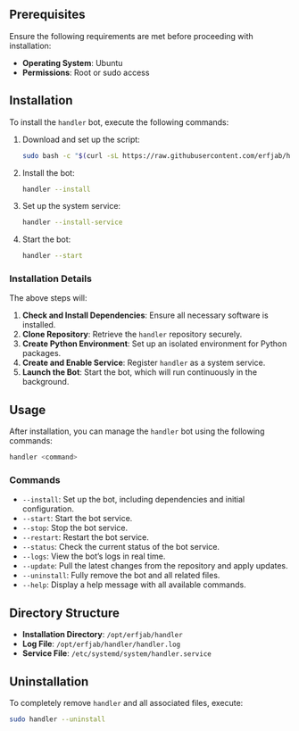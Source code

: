## Prerequisites

Ensure the following requirements are met before proceeding with installation:
- **Operating System**: Ubuntu
- **Permissions**: Root or sudo access

## Installation

To install the `handler` bot, execute the following commands:

1. Download and set up the script:
   ```bash
   sudo bash -c "$(curl -sL https://raw.githubusercontent.com/erfjab/handler/master/install.sh)" @ --install-script
   ```

2. Install the bot:
   ```bash
   handler --install
   ```

3. Set up the system service:
   ```bash
   handler --install-service
   ```

4. Start the bot:
   ```bash
   handler --start
   ```

### Installation Details

The above steps will:
1. **Check and Install Dependencies**: Ensure all necessary software is installed.
2. **Clone Repository**: Retrieve the `handler` repository securely.
3. **Create Python Environment**: Set up an isolated environment for Python packages.
4. **Create and Enable Service**: Register `handler` as a system service.
5. **Launch the Bot**: Start the bot, which will run continuously in the background.

## Usage

After installation, you can manage the `handler` bot using the following commands:

```bash
handler <command>
```

### Commands

- `--install`: Set up the bot, including dependencies and initial configuration.
- `--start`: Start the bot service.
- `--stop`: Stop the bot service.
- `--restart`: Restart the bot service.
- `--status`: Check the current status of the bot service.
- `--logs`: View the bot’s logs in real time.
- `--update`: Pull the latest changes from the repository and apply updates.
- `--uninstall`: Fully remove the bot and all related files.
- `--help`: Display a help message with all available commands.

## Directory Structure

- **Installation Directory**: `/opt/erfjab/handler`
- **Log File**: `/opt/erfjab/handler/handler.log`
- **Service File**: `/etc/systemd/system/handler.service`

## Uninstallation

To completely remove `handler` and all associated files, execute:

```bash
sudo handler --uninstall
```